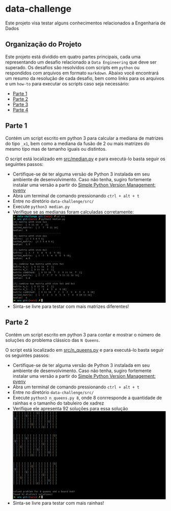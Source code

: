 # data-challenge
Este projeto visa testar alguns conhecimentos relacionados a Engenharia de Dados

## Organização do Projeto

Este projeto está dividido em quatro partes principais, cada uma representando um desafio relacionado a `Data Engineering` que deve ser superado. Os desafios são resolvidos com scripts em `python` ou respondidos com arquivos em formato `markdown`. Abaixo você encontrará um resumo da resolução de cada desafio, bem como links para os arquivos e um `how-to` para executar os scripts caso seja necessário:

* [Parte 1](#parte-1)
* [Parte 2](#parte-2)
* [Parte 3](#parte-3)
* [Parte 4](#parte-4)

## Parte 1

Contém um script escrito em python 3 para calcular a mediana de matrizes do tipo `_x1`, bem como a mediana da fusão de 2 ou mais matrizes do mesmo tipo mas de tamanho iguais ou distintos.

O script está localizado em [src/median.py](src/median.py) e para executá-lo basta seguir os seguintes passos:

* Certifique-se de ter alguma versão de Python 3 instalada em seu ambiente de desenvolvimento. Caso não tenha, sugiro fortemente instalar uma versão a partir do [Simple Python Version Management: pyenv](https://github.com/pyenv/pyenv)
* Abra um terminal de comando pressionando `ctrl + alt + t`
* Entre no diretório `data-challenge/src/`
* Execute `python3 median.py`
* Verifique se as medianas foram calculadas corretamente:
![python median](./src/images/python-median.png)
* Sinta-se livre para testar com mais matrizes diferentes!

## Parte 2

Contém um script escrito em python 3 para contar e mostrar o número de soluções do problema clássico das `N Queens`.

O script está localizado em [src/n_queens.py](src/n_queens.py) e para executá-lo basta seguir os seguintes passos:

* Certifique-se de ter alguma versão de Python 3 instalada em seu ambiente de desenvolvimento. Caso não tenha, sugiro fortemente instalar uma versão a partir do [Simple Python Version Management: pyenv](https://github.com/pyenv/pyenv)
* Abra um terminal de comando pressionando `ctrl + alt + t`
* Entre no diretório `data-challenge/src/`
* Execute `python3 n_queens.py 8`, onde 8 conrresponde a quantidade de rainhas e o tamanho do tabuleiro de xadrez
* Verifique ele apresenta 92 soluções para essa solução
![python n_queens](./src/images/python-n-queens.png)
* Sinta-se livre para testar com mais rainhas!

